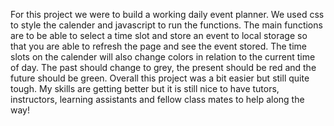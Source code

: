 For this project we were to build a working daily event planner.
We used css to style the calender and javascript to run the functions. 
The main functions are to be able to select a time slot and store an event to local storage so that you are able to refresh the page and see the event stored. The time slots on the calender will also change colors in relation to the current time of day. The past should change to grey, the present should be red and the future should be green. Overall this project was a bit easier but still quite tough. My skills are getting better but it is still nice to have tutors, instructors, learning assistants and fellow class mates to help along the way!